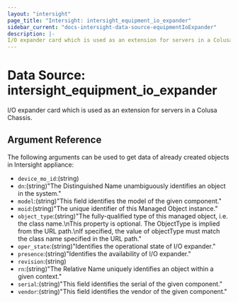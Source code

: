 ```yaml
---
layout: "intersight"
page_title: "Intersight: intersight_equipment_io_expander"
sidebar_current: "docs-intersight-data-source-equipmentIoExpander"
description: |-
I/O expander card which is used as an extension for servers in a Colusa Chassis.
---
```


# Data Source: intersight_equipment_io_expander
I/O expander card which is used as an extension for servers in a Colusa Chassis.
## Argument Reference
The following arguments can be used to get data of already created objects in Intersight appliance:
* `device_mo_id`:(string)
* `dn`:(string)"The Distinguished Name unambiguously identifies an object in the system."
* `model`:(string)"This field identifies the model of the given component."
* `moid`:(string)"The unique identifier of this Managed Object instance."
* `object_type`:(string)"The fully-qualified type of this managed object, i.e. the class name.\nThis property is optional. The ObjectType is implied from the URL path.\nIf specified, the value of objectType must match the class name specified in the URL path."
* `oper_state`:(string)"Identifies the operational state of I/O expander."
* `presence`:(string)"Identifies the availability of I/O expander."
* `revision`:(string)
* `rn`:(string)"The Relative Name uniquely identifies an object within a given context."
* `serial`:(string)"This field identifies the serial of the given component."
* `vendor`:(string)"This field identifies the vendor of the given component."
